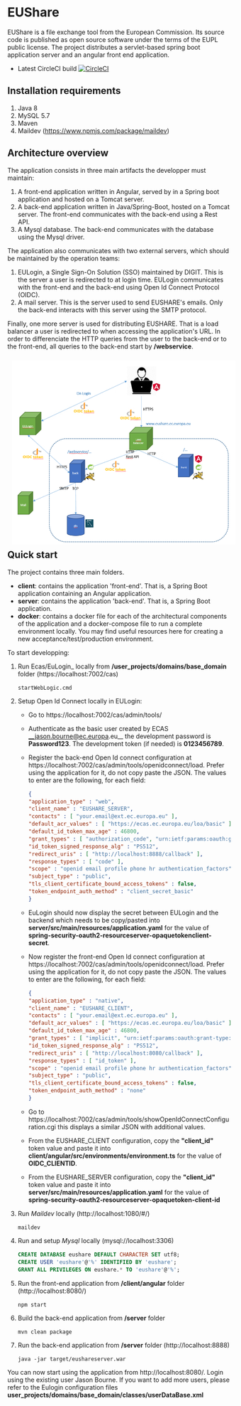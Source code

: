 # EUShare
EUShare is a file exchange tool from the European Commission. Its source code is published as open source software under the terms of the EUPL public license.
The project distributes a servlet-based spring boot application server and an angular front end application.

* Latest CircleCI build [![CircleCI](https://circleci.com/gh/CIRCABC/EUShare/tree/develop.svg?style=svg)](https://circleci.com/gh/CIRCABC/EasyShare/tree/develop)

## Installation requirements
1. Java 8
1. MySQL 5.7
1. Maven
1. Maildev (https://www.npmjs.com/package/maildev)

## Architecture overview
The application consists in three main artifacts the developper must maintain:
1. A front-end application written in Angular, served by in a Spring boot application and hosted on a Tomcat server.
1. A back-end application written in Java/Spring-Boot, hosted on a Tomcat server. The front-end communicates with the back-end using a Rest API.
1. A Mysql database. The back-end communicates with the database using the Mysql driver.

The application also communicates with two external servers, which should be maintained by the operation teams:
1. EULogin, a Single Sign-On Solution (SSO) maintained by DIGIT. This is the server a user is redirected to at login time. EULogin communicates with the front-end and the back-end using Open Id Connect Protocol (OIDC).
1. A mail server. This is the server used to send EUSHARE's emails. Only the back-end interacts with this server using the SMTP protocol.

Finally, one more server is used for distributing EUSHARE. That is a load balancer a user is redirected to when accessing the application's URL. In order to differenciate the HTTP queries from the user to the back-end or to the front-end, all queries to the back-end start by __/webservice__.

<img src="architecture.png"
     alt="Markdown Monster icon"
     style="float: left; margin: 10px;" />

## Quick start
The project contains three main folders. 
- __client__: contains the application 'front-end'. That is, a Spring Boot application containing an Angular application. 
- __server__: contains the application 'back-end'. That is, a Spring Boot application.
- __docker__: contains a docker file for each of the architectural components of the application and a docker-compose file to run a complete environment locally. You may find useful resources here for creating a new acceptance/test/production environment.

To start developping:
1. Run Ecas/EuLogin_ locally from __/user_projects/domains/base_domain__ folder (https://localhost:7002/cas) 
    ``` batch
    startWebLogic.cmd
    ```
    
1. Setup Open Id Connect locally in EULogin:
    - Go to https://localhost:7002/cas/admin/tools/
    - Authenticate as the basic user created by ECAS __jason.bourne@ec.europa.eu__ the development password is __Password123__. The development token (if needed) is __0123456789__.
    
    - Register the back-end Open Id connect configuration at https://localhost:7002/cas/admin/tools/openidconnect/load. Prefer using the application for it, do not copy paste the JSON. The values to enter are the following, for each field:
        ``` json
        {
        "application_type" : "web",
        "client_name" : "EUSHARE_SERVER",
        "contacts" : [ "your.email@ext.ec.europa.eu" ],
        "default_acr_values" : [ "https://ecas.ec.europa.eu/loa/basic" ],
        "default_id_token_max_age" : 46800,
        "grant_types" : [ "authorization_code", "urn:ietf:params:oauth:grant-type:token-exchange" ],
        "id_token_signed_response_alg" : "PS512",
        "redirect_uris" : [ "http://localhost:8888/callback" ],
        "response_types" : [ "code" ],
        "scope" : "openid email profile phone hr authentication_factors",
        "subject_type" : "public",
        "tls_client_certificate_bound_access_tokens" : false,
        "token_endpoint_auth_method" : "client_secret_basic"
        }
        ```
    - EuLogin should now display the secret between EULogin and the backend which needs to be copy/pasted into __server/src/main/resources/application.yaml__ for the value of __spring-security-oauth2-resourceserver-opaquetokenclient-secret__.

    - Now register the front-end Open Id connect configuration at https://localhost:7002/cas/admin/tools/openidconnect/load. Prefer using the application for it, do not copy paste the JSON. The values to enter are the following, for each field:
        ``` json
        {
        "application_type" : "native",
        "client_name" : "EUSHARE_CLIENT",
        "contacts" : [ "your.email@ext.ec.europa.eu" ],
        "default_acr_values" : [ "https://ecas.ec.europa.eu/loa/basic" ],
        "default_id_token_max_age" : 46800,
        "grant_types" : [ "implicit", "urn:ietf:params:oauth:grant-type:jwt-bearer" ],
        "id_token_signed_response_alg" : "PS512",
        "redirect_uris" : [ "http://localhost:8080/callback" ],
        "response_types" : [ "id_token" ],
        "scope" : "openid email profile phone hr authentication_factors",
        "subject_type" : "public",
        "tls_client_certificate_bound_access_tokens" : false,
        "token_endpoint_auth_method" : "none"
        }
    - Go to https://localhost:7002/cas/admin/tools/showOpenIdConnectConfiguration.cgi this displays a similar JSON with additional values.
    - From the EUSHARE_CLIENT configuration, copy the __"client_id"__ token value and paste it into __client/angular/src/environments/environment.ts__  for the value of __OIDC_CLIENTID__.
    - From the EUSHARE_SERVER configuration, copy the __"client_id"__ token value and paste it into __server/src/main/resources/application.yaml__ for the value of __spring-security-oauth2-resourceserver-opaquetoken-client-id__
1. Run _Maildev_ locally (http://localhost:1080/#/)
    ``` batch
    maildev
    ```
1. Run and setup _Mysql_ locally (mysql://localhost:3306)
    ``` sql 
    CREATE DATABASE eushare DEFAULT CHARACTER SET utf8;
    CREATE USER 'eushare'@'%' IDENTIFIED BY 'eushare';
    GRANT ALL PRIVILEGES ON eushare.* TO 'eushare'@'%';
    ```

1. Run the front-end application from __/client/angular__ folder (http://localhost:8080/)
    ``` batch
    npm start
    ```
1. Build the back-end application from __/server__ folder
     ``` batch
    mvn clean package
    ```
1. Run the back-end application from __/server__ folder (http://localhost:8888)
     ``` batch
    java -jar target/eushareserver.war
    ```

You can now start using the application from http://localhost:8080/. Login using the existing user Jason Bourne. If you want to add more users, please refer to the Eulogin configuration files __user_projects/domains/base_domain/classes/userDataBase.xml__